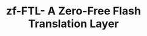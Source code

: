 ---
layout: publication-single
title: zf-FTL- A Zero-Free Flash Translation Layer
name: ACM Symposium on Applied Computing (SAC) 2016
first-author: Dongwook Kim
co-authors: Sooyong Kang
during: 2016.04.04 - 2016.04.08
location: Pisa, Italy
impactfactor: 
doi: 
note: 
categories: 
 - Flash Memory and Non-Volatile RAM
tag: 
 - International Conference
---